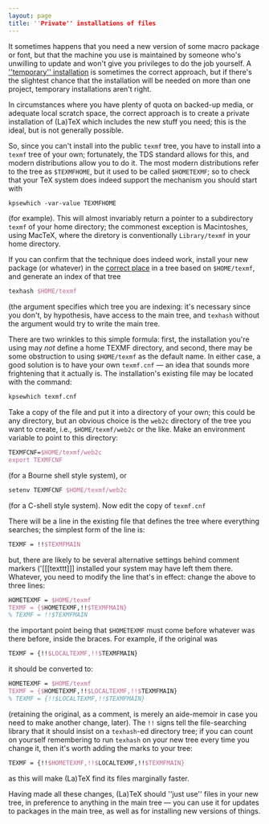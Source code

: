 ```yaml
---
layout: page
title: ''Private'' installations of files
---
```


It sometimes happens that you need a new version of some macro package
or font, but that the machine you use is maintained by someone who's
unwilling to update and won't give you privileges to do the job
yourself.  A [''temporary'' installation](./FAQ-tempinst.html) is
sometimes the correct approach, but if there's the slightest chance
that the installation will be needed on more than one project,
temporary installations aren't right.

In circumstances where you have plenty of quota on backed-up media, or
adequate local scratch space, the correct approach is to create a
private installation of (La)TeX which includes the new stuff you
need; this is the ideal, but is not generally possible.

So, since you can't install into the public `texmf` tree, you
have to install into a `texmf` tree of your own; fortunately, the
TDS standard allows for this, and modern distributions allow
you to do it.  The most modern distributions refer to the tree as
`$TEXMFHOME`, but it used to be called `$HOMETEXMF`;
so to check that your TeX system does indeed support the mechanism
you should start with
```latex
kpsewhich -var-value TEXMFHOME
```
(for example).  This will almost invariably return a pointer to a
subdirectory `texmf` of your home directory; the commonest
exception is Macintoshes, using MacTeX, where the diretory is
conventionally `Library/texmf` in your home directory.

If you can confirm that the technique does indeed work, install your
new package (or whatever) in the [correct place](./FAQ-install-where.html)
in a tree based on `$HOME/texmf`, 
and generate an index of that tree
```latex
texhash $HOME/texmf
```
(the argument specifies which tree you are indexing: it's necessary
since you don't, by hypothesis, have access to the main tree, and
`texhash` without the argument would try to write the main
tree.

There are two wrinkles to this simple formula: first, the installation
you're using may _not_ define a home TEXMF directory, and second,
there may be some obstruction to using `$HOME/texmf` 
as the
default name.  In either case, a good solution is to have your own
`texmf.cnf`&nbsp;&mdash; an idea that sounds more frightening that it
actually is.  The installation's existing file may be located with the
command:
```latex
kpsewhich texmf.cnf
```
Take a copy of the file and put it into a directory of your own; this
could be any directory, but an obvious choice is the `web2c`
directory of the tree you want to create, i.e.,
`$HOME/texmf/web2c` 
or the like.  Make an environment variable to
point to this directory:
```latex
TEXMFCNF=$HOME/texmf/web2c
export TEXMFCNF
```
(for a Bourne shell style system), or
```latex
setenv TEXMFCNF $HOME/texmf/web2c
```
(for a C-shell style system).  Now edit the copy of `texmf.cnf`

There will be a line in the existing file that defines the tree where
everything searches; the simplest form of the line is:
```latex
TEXMF = !!$TEXMFMAIN
```
but, there are likely to be several alternative settings behind
comment markers ('[[[texttt]]]
installed your system may have left them there.  Whatever, you need to
modify the line that's in effect: change the above to three lines:
```latex
HOMETEXMF = $HOME/texmf
TEXMF = {$HOMETEXMF,!!$TEXMFMAIN}
% TEXMF = !!$TEXMFMAIN
```
the important point being that `$HOMETEXMF` must come before
whatever was there before, inside the braces.  For example, if the
original was
```latex
TEXMF = {!!$LOCALTEXMF,!!$TEXMFMAIN}
```
it should be converted to:
```latex
HOMETEXMF = $HOME/texmf
TEXMF = {$HOMETEXMF,!!$LOCALTEXMF,!!$TEXMFMAIN}
% TEXMF = {!!$LOCALTEXMF,!!$TEXMFMAIN}
```
(retaining the original, as a comment, is merely an aide-memoir in
case you need to make another change, later).  The `!!` signs
tell the file-searching library that it should insist on a
`texhash`-ed directory tree; if you can count on yourself
remembering to run `texhash` on your new tree every time you
change it, then it's worth adding the marks to your tree:
```latex
TEXMF = {!!$HOMETEXMF,!!$LOCALTEXMF,!!$TEXMFMAIN}
```
as this will make (La)TeX find its files marginally faster.

Having made all these changes, (La)TeX should ''just use'' files in
your new tree, in preference to anything in the main tree&nbsp;&mdash; you can
use it for updates to packages in the main tree, as well as for
installing new versions of things.

